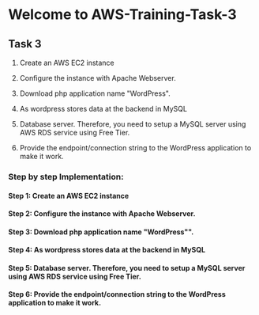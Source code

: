 # Welcome to AWS-Training-Task-3


## Task 3
1. Create an AWS EC2 instance

2. Configure the instance with Apache Webserver. 

3. Download php application name "WordPress".

4. As wordpress stores data at the backend in MySQL

5. Database server. Therefore, you need to setup a MySQL server using AWS RDS service using Free Tier.

6. Provide the endpoint/connection string to the WordPress application to make it work. 


### Step by step Implementation:
#### Step 1: Create an AWS EC2 instance 
#### Step 2: Configure the instance with Apache Webserver.
#### Step 3: Download php application name "WordPress"".
#### Step 4: As wordpress stores data at the backend in MySQL
#### Step 5: Database server. Therefore, you need to setup a MySQL server using AWS RDS service using Free Tier.
#### Step 6: Provide the endpoint/connection string to the WordPress application to make it work. 

